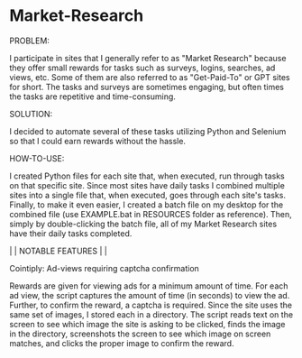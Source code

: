 # Market-Research

PROBLEM: 

I participate in sites that I generally refer to as "Market Research" because they offer small rewards for tasks such as surveys, logins, searches, ad views, etc. Some of them are also referred to as "Get-Paid-To" or GPT sites for short. The tasks and surveys are sometimes engaging, but often times the tasks are repetitive and time-consuming.

SOLUTION: 

I decided to automate several of these tasks utilizing Python and Selenium so that I could earn rewards without the hassle.

HOW-TO-USE:

I created Python files for each site that, when executed, run through tasks on that specific site. Since most sites have daily tasks I combined multiple sites into a single file that, when executed, goes through each site's tasks. Finally, to make it even easier, I created a batch file on my desktop for the combined file (use EXAMPLE.bat in RESOURCES folder as reference). Then, simply by double-clicking the batch file, all of my Market Research sites have their daily tasks completed.

 | | NOTABLE FEATURES | | 
 
Cointiply: Ad-views requiring captcha confirmation

Rewards are given for viewing ads for a minimum amount of time. For each ad view, the script captures the amount of time (in seconds) to view the ad. Further, to confirm the reward, a captcha is required. Since the site uses the same set of images, I stored each in a directory. The script reads text on the screen to see which image the site is asking to be clicked, finds the image in the directory, screenshots the screen to see which image on screen matches, and clicks the proper image to confirm the reward.
